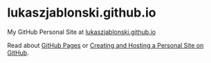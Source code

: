 # lukaszjablonski.github.io
My GitHub Personal Site at [lukaszjablonski.github.io](http://lukaszjablonski.github.io/)

Read about [GitHub Pages](https://pages.github.com/) or [Creating and Hosting a Personal Site on GitHub](http://jmcglone.com/guides/github-pages/).
